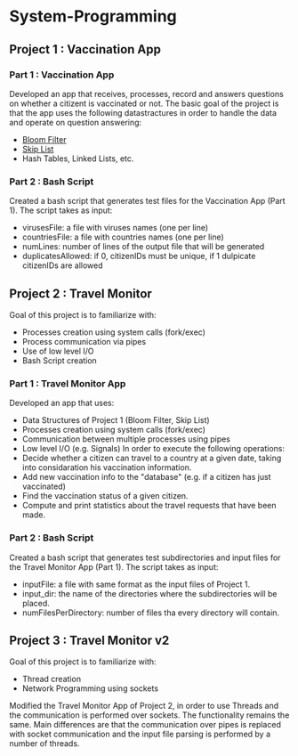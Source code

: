 # System-Programming

## Project 1 : Vaccination App

### Part 1 : Vaccination App
Developed an app that receives, processes, record and answers questions on whether a citizent is vaccinated or not.
The basic goal of the project is that the app uses the following datastractures in order to handle the data and operate on question answering:
  - [Bloom Filter](https://en.wikipedia.org/wiki/Bloom_filter)
  - [Skip List](https://en.wikipedia.org/wiki/Skip_list)
  - Hash Tables, Linked Lists, etc.

### Part 2 : Bash Script
Created a bash script that generates test files for the Vaccination App (Part 1).
The script takes as input:
  - virusesFile: a file with viruses names (one per line)
  - countriesFile: a file with countries names (one per line)
  - numLines: number of lines of the output file that will be generated
  - duplicatesAllowed: if 0, citizenIDs must be unique, if 1 dulpicate citizenIDs are allowed

## Project 2 : Travel Monitor
Goal of this project is to familiarize with:
  - Processes creation using system calls (fork/exec)
  - Process communication via pipes
  - Use of low level I/O
  - Bash Script creation

### Part 1 : Travel Monitor App
Developed an app that uses:
  - Data Structures of Project 1 (Bloom Filter, Skip List)
  - Processes creation using system calls (fork/exec)
  - Communication between multiple processes using pipes
  - Low level I/O (e.g. Signals)
In order to execute the following operations:
  - Decide whether a citizen can travel to a country at a given date, taking into considaration his vaccination information.
  - Add new vaccination info to the "database" (e.g. if a citizen has just vaccinated)
  - Find the vaccination status of a given citizen.
  - Compute and print statistics about the travel requests that have been made.

### Part 2 : Bash Script
Created a bash script that generates test subdirectories and input files for the Travel Monitor App (Part 1).
The script takes as input:
  - inputFile: a file with same format as the input files of Project 1.
  - input_dir: the name of the directories where the subdirectories will be placed.
  - numFilesPerDirectory: number of files tha every directory will contain.

## Project 3 : Travel Monitor v2
Goal of this project is to familiarize with:
  - Thread creation
  - Network Programming using sockets

Modified the Travel Monitor App of Project 2, in order to use Threads and the communication is performed over sockets.
The functionality remains the same. Main differences are that the communication over pipes is replaced with socket communication and the input file parsing is performed by a number of threads. 
